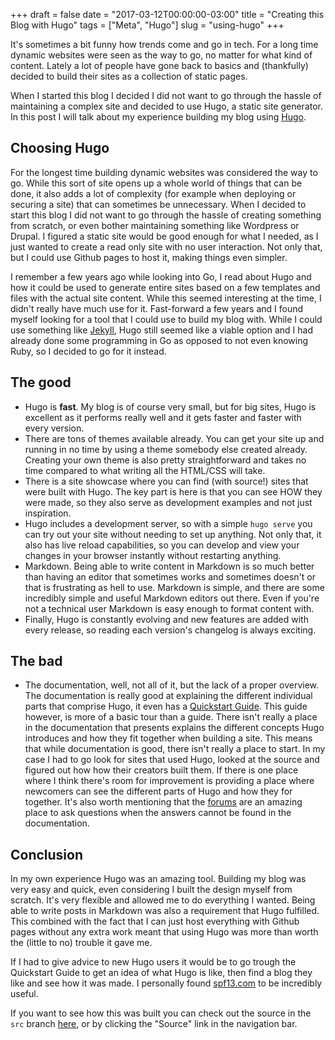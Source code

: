 +++
draft = false
date = "2017-03-12T00:00:00-03:00"
title = "Creating this Blog with Hugo"
tags = ["Meta", "Hugo"]
slug = "using-hugo"
+++

It's sometimes a bit funny how trends come and go in tech.
For a long time dynamic websites were seen as the way to go, no matter
for what kind of content. Lately a lot of people have gone back to
basics and (thankfully) decided to build their sites as a collection
of static pages.

When I started this blog I decided I did not want to go through the
hassle of maintaining a complex site and decided to use Hugo, a static
site generator. In this post I will talk about my experience building
my blog using [Hugo](http://gohugo.io/).

<!--more-->

## Choosing Hugo

For the longest time building dynamic websites was considered the way
to go. While this sort of site opens up a whole world of things that
can be done, it also adds a lot of complexity
(for example when deploying or securing a site) that can sometimes
be unnecessary. When I decided to start this blog I did not want to
go through the hassle of creating something from scratch, or even
bother maintaining something like Wordpress or Drupal. I figured a static site
would be good enough for what I needed, as I just wanted to create a
read only site with no user interaction. Not only that, but I could 
use Github pages to host it, making things even simpler.

I remember a few years ago while looking into Go, I read about Hugo and how it 
could be used to generate entire sites based on a few templates and files with 
the actual site content. While this seemed interesting at the time, I
didn't really have much use for it. Fast-forward a few years and
I found myself looking for a tool that I could use to build my blog with.
While I could use something like [Jekyll](https://jekyllrb.com/), Hugo
still seemed like a viable option and I had already done some 
programming in Go as opposed to not even knowing Ruby, so I
decided to go for it instead.

## The good

* Hugo is **fast**. My blog is of course very small, but for big sites, Hugo
  is excellent as it performs really well and it gets faster and
  faster with every version.
* There are tons of themes available already. You can get your site up
  and running in no time by using a theme somebody else created already.
  Creating your own theme is also pretty straightforward and takes no time
  compared to what writing all the HTML/CSS will take.
* There is a site showcase where you can find (with source!) sites that
  were built with Hugo. The key part is here is that you can see HOW
  they were made, so they also serve as development examples and not
  just inspiration.
* Hugo includes a development server, so with a simple `hugo serve` you
  can try out your site without needing to set up anything. Not only that,
  it also has live reload capabilities, so you can develop and view your
  changes in your browser instantly without restarting anything.
* Markdown. Being able to write content in Markdown is so much better than
  having an editor that sometimes works and sometimes doesn't or that is
  frustrating as hell to use. Markdown is simple, and there are some
  incredibly simple and useful Markdown editors out there. Even if you're
  not a technical user Markdown is easy enough to format content with.
* Finally, Hugo is constantly evolving and new features are added with every
  release, so reading each version's changelog is always exciting.

## The bad

* The documentation, well, not all of it, but the lack of a proper
  overview. The documentation is really good at explaining the different
  individual parts that comprise Hugo, it even has a
  [Quickstart Guide](https://gohugo.io/overview/quickstart/).
  This guide however, is more of a basic tour than a guide. There isn't really
  a place in the documentation that presents explains the different concepts
  Hugo introduces and how they fit together when building a site. This means
  that while documentation is good, there isn't really a place
  to start. In my case I had to go look for sites that used Hugo, looked at the
  source and figured out how how their creators built them.
  If there is one place where I think there's room for improvement is
  providing a place where newcomers can see the different parts of
  Hugo and how they for together. It's also worth mentioning that
  the [forums](https://discuss.gohugo.io/) are an amazing place to ask 
  questions when the answers cannot be found in the documentation.

## Conclusion

In my own experience Hugo was an amazing tool. Building my blog was very easy 
and quick, even considering I built the design myself from scratch. It's very 
flexible and allowed me to do everything I wanted. Being able to write posts in
Markdown was also a requirement that Hugo fulfilled. This combined with the
fact that I can just host everything with Github pages without any extra work
meant that using Hugo was more than worth the (little to no) trouble it gave 
me.

If I had to give advice to new Hugo users it would be to go trough the
Quickstart Guide to get an idea of what Hugo is like, then find a blog they
like and see how it was made. I personally found
[spf13.com](https://github.com/spf13/spf13.com) to be incredibly useful.

If you want to see how this was built you can check out the source in the `src`
branch [here](https://github.com/maurodec/maurodec.github.io), or by clicking
the "Source" link in the navigation bar.
